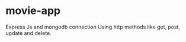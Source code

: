 # movie-app
Express Js and mongodb connection
Using http methods like get, post, update and delete.
